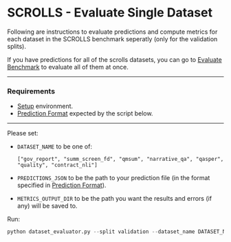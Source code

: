 # SCROLLS - Evaluate Single Dataset

Following are instructions to evaluate predictions and compute metrics for each dataset in the SCROLLS benchmark seperatly (only for the validation splits).


If you have predictions for all of the scrolls datasets, you can go to [Evaluate Benchmark](https://github.com/tau-nlp/scrolls/blob/main/evaluator/EVALUATE_BENCHMARK.md) to evaluate all of them at once.
***

### Requirements
* [Setup](https://github.com/tau-nlp/scrolls/blob/main/evaluator/README.md#setup) environment.
* [Prediction Format](https://github.com/tau-nlp/scrolls/blob/main/evaluator/README.md#prediction-format) expected by the script below.


***

Please set:

* `DATASET_NAME`  to be one of:
    ```
    ["gov_report", "summ_screen_fd", "qmsum", "narrative_qa", "qasper", "quality", "contract_nli"]
    ```

* `PREDICTIONS_JSON` to be the path to your prediction file (in the format specified in [Prediction Format](https://github.com/tau-nlp/scrolls/blob/main/evaluator/README.md#prediction-format)).
  
* `METRICS_OUTPUT_DIR` to be the path you want the results and errors (if any) will be saved to.
  
Run:

```python
python dataset_evaluator.py --split validation --dataset_name DATASET_NAME --predictions PREDICTIONS_JSON  --metrics_output_dir METRICS_OUTPUT_DIR
```